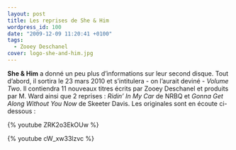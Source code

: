 ```yaml
---
layout: post
title: Les reprises de She & Him
wordpress_id: 100
date: "2009-12-09 11:20:41 +0100"
tags:
  - Zooey Deschanel
cover: logo-she-and-him.jpg
---
```


**She & Him** a donné un peu plus d’informations sur leur second disque. Tout
d’abord, il sortira le 23 mars 2010 et s’intitulera - on l’aurait deviné -
_Volume Two_. Il contiendra 11 nouveaux titres écrits par Zooey Deschanel et
produits par M. Ward ainsi que 2 reprises : _Ridin’ In My Car_ de NRBQ et _Gonna
Get Along Without You Now_ de Skeeter Davis. Les originales sont en écoute
ci-dessous :

{% youtube ZRK2o3EkOUw %}

{% youtube cW_xw33lzvc %}
